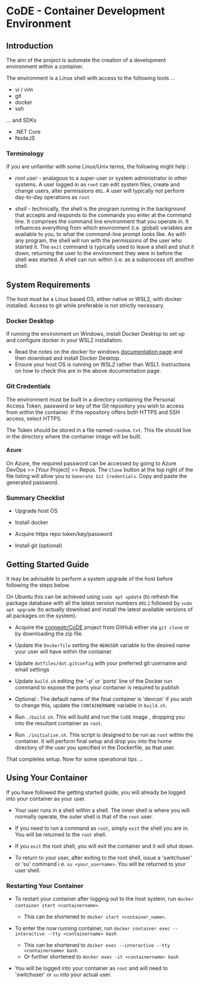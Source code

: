 # CoDE - **Co**ntainer **D**evelopment **E**nvironment

## Introduction

The aim of the project is automate the creation of a development environment within a container.

The environment is a Linux shell with access to the following tools ...

- vi / vim
- git
- docker
- ssh

... and SDKs

- .NET Core
- NodeJS

### Terminology

If you are unfamilar with some Linux/Unix terms, the following might help :

- *root user* - analagous to a super-user or system administrator in other systems. A user logged in as `root` can edit system files, create and change users, alter permissions etc. A user will typically *not* perform day-to-day operations as `root`

- *shell* - technically, the shell is the program running in the background that accepts and responds to the commands you enter at the command line. It comprises the command line environment that you operate in. 
It influences everything from which environment (i.e. global) variables are available to you, to what the command-line prompt looks like. 
As with any program, the shell will run with the permissions of the user who started it. The `exit` command is typically used to leave a shell and shut it down, returning the user to the environment they were in before the shell was started. A shell can run within (i.e. as a subprocess of) another shell.

## System Requirements

The host must be a Linux based OS, either native or WSL2, with docker installed.
Access to git while preferable is not strictly necessary.

### Docker Desktop

If running the environment on Windows, install Docker Desktop to set up and configure docker in your WSL2 installation.

- Read the notes on the docker for windows [documentation page](https://docs.docker.com/docker-for-windows/wsl/) and then download and install Docker Desktop.
- Ensure your host OS is running on WSL*2* rather than WSL1. Instructions on how to check this are in the above documentation page.

### Git Credentials

The environment must be built in a directory containing the Personal Access Token, password or key of the Git repository you wish to access from within the container. If the repository offers both HTTPS and SSH access, select HTTPS. 

The Token should be stored in a file named `random.txt`. This file should live in the directory where the container image will be built.

#### Azure
On Azure, the required password can be accessed by going to Azure DevOps >> [Your Project] >> Repos. The `Clone` button at the top right of the file listing will allow you to `Generate Git Credentials`. Copy and paste the generated password. 

### Summary Checklist

- Upgrade host OS
- Install docker
- Acquire https repo token/key/password

- Install git (optional)


## Getting Started Guide

It may be advisable to perform a system upgrade of the host before following the steps below. 

On Ubuntu this can be achieved using `sudo apt update` (to refresh the package database with all the latest version numbers etc.)  followed by `sudo apt upgrade` (to actually download and install the latest available versions of all packages on the system).

- Acquire the [conneqtr/CoDE](https://github.com/conneqtr/CoDE) project from GitHub either via `git clone` or by downloading the zip file.

- Update the `Dockerfile` setting the `NEWUSER` variable to the desired name your user will have within the container.

- Update `dotfiles/dot.gitconfig` with your preferred git username and email settings

- Update `build.sh` editing the '-p' or 'ports' line of the Docker run command to expose the ports your container is required to publish

- Optional : The default name of the final container is 'devcon' if you wish to change this, update the `CONTAINERNAME` variable in `build.sh`. 

- Run `./build.sh`. This will build and run the `CoDE` image , dropping you into the resultant container as `root`.

- Run `./initialise.sh`. This script is designed to be run as `root` within the container. It will perform final setup and  drop you into the home directory of the user you specified in the Dockerfile, as that user.

That completes setup. Now for some operational tips ...

## Using Your Container

If you have followed the getting started guide, you will already be logged into your container as your user.

- Your user runs in a shell within a shell. The inner shell is where you will normally operate, the outer shell is that of the `root` user.

- If you need to run a command as `root`, simply `exit` the shell you are in. You will be returned to the `root` shell.

- If you `exit` the root shell, you will exit the container and it will shut down.

- To return to your user, after exiting to the root shell, issue a 'switchuser' or 'su' command i.e.  `su <your_username>`. You will be returned to your user shell.

### Restarting Your Container

- To restart your container after logging out to the host system, run `docker container start <containername>`. 
  - This can be shortened to `docker start <container_name>`.

- To enter the now running container, run `docker container exec --interactive --tty <containername> bash`
  - This can be shortened to `docker exec --interactive --tty <containername> bash`
  - Or further shortened to `docker exec -it <containername> bash`
  
- You will be logged into your container as `root` and will need to 'switchuser' or `su` into your actual user.

  
